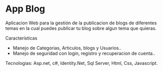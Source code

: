 # App Blog

Aplicacion Web para la gestión de la publicacion de blogs de diferentes temas en la cual puedes publicar tu blog sobre algun tema que quieras.

Características

- Manejo de Categorias, Articulos, blogs y Usuarios..
- Manejo de seguridad con login, registro y recuperacion de cuenta..

Tecnologias: Asp.net, c#, Identity.Net, Sql Server, Html, Css, Javascript.
